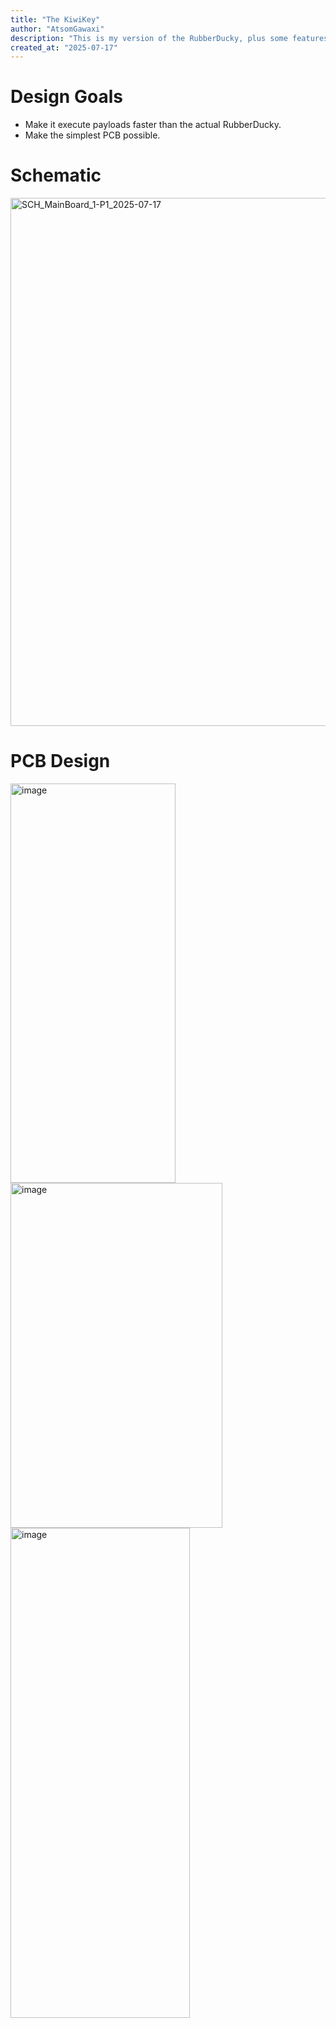 ```yaml
---
title: "The KiwiKey"
author: "AtsomGawaxi"
description: "This is my version of the RubberDucky, plus some features i wished it had."
created_at: "2025-07-17"
---
```


# Design Goals
- Make it execute payloads faster than the actual RubberDucky.
- Make the simplest PCB possible.

# Schematic

<img width="1190" height="845" alt="SCH_MainBoard_1-P1_2025-07-17" src="https://github.com/user-attachments/assets/2440ba41-c24b-4c71-886e-106e52693c86" />

# PCB Design

<img width="264" height="639" alt="image" src="https://github.com/user-attachments/assets/fe983c6f-4522-405c-9505-8f9e9a782f06" />
<img width="339" height="552" alt="image" src="https://github.com/user-attachments/assets/5974db07-f2f8-47d7-97df-c243545d5faf" />
<img width="287" height="784" alt="image" src="https://github.com/user-attachments/assets/19d0df83-e75c-4e54-b4eb-7d870b042b94" />


